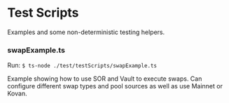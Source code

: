 # Test Scripts

Examples and some non-deterministic testing helpers.

### swapExample.ts

Run: `$ ts-node ./test/testScripts/swapExample.ts`

Example showing how to use SOR and Vault to execute swaps. Can configure different swap types and pool sources as well as use Mainnet or Kovan.
